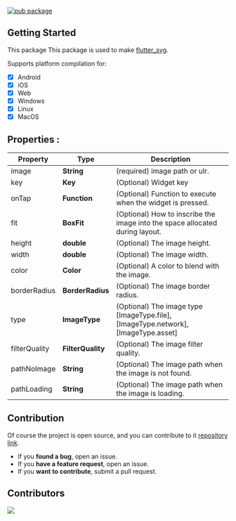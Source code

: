 <!--
This README describes the package. If you publish this package to pub.dev,
this README's contents appear on the landing page for your package.

For information about how to write a good package README, see the guide for
[writing package pages](https://dart.dev/guides/libraries/writing-package-pages).

For general information about developing packages, see the Dart guide for
[creating packages](https://dart.dev/guides/libraries/create-library-packages)
and the Flutter guide for
[developing packages and plugins](https://flutter.dev/developing-packages).
-->

[![pub package](https://img.shields.io/pub/v/custom_image.svg)](https://pub.dev/packages/custom_image)

## Getting Started

This package This package is used to make [flutter_svg](https://pub.dev/packages/flutter_svg).

Supports platform compilation for:

- [x] Android
- [x] iOS
- [x] Web
- [x] Windows
- [x] Linux
- [x] MacOS

## Properties :

| Property      | Type              | Description                                                                        |
| ------------- | ----------------- | ---------------------------------------------------------------------------------- |
| image         | **String**        | (required) image path or ulr.                                                      |
| key           | **Key**           | (Optional) Widget key                                                              |
| onTap         | **Function**      | (Optional) Function to execute when the widget is pressed.                         |
| fit           | **BoxFit**        | (Optional) How to inscribe the image into the space allocated during layout.       |
| height        | **double**        | (Optional) The image height.                                                       |
| width         | **double**        | (Optional) The image width.                                                        |
| color         | **Color**         | (Optional) A color to blend with the image.                                        |
| borderRadius  | **BorderRadius**  | (Optional) The image border radius.                                                |
| type          | **ImageType**     | (Optional) The image type [ImageType.file], [ImageType.network], [ImageType.asset] |
| filterQuality | **FilterQuality** | (Optional) The image filter quality.                                               |
| pathNoImage   | **String**        | (Optional) The image path when the image is not found.                             |
| pathLoading   | **String**        | (Optional) The image path when the image is loading.                               |

## Contribution

Of course the project is open source, and you can contribute to it [repository link](https://github.com/JuanDavidQuiceno/custom_image).

- If you **found a bug**, open an issue.
- If you **have a feature request**, open an issue.
- If you **want to contribute**, submit a pull request.

## Contributors

<a href="https://github.com/JuanDavidQuiceno/custom_image/graphs/contributors">
  <img src="https://contrib.rocks/image?repo=JuanDavidQuiceno/custom_image" />
</a>
